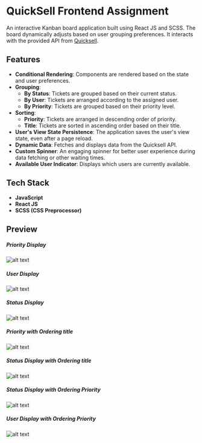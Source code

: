 # QuickSell Frontend Assignment

An interactive Kanban board application built using React JS and SCSS. The board dynamically adjusts based on user grouping preferences. It interacts with the provided API from [Quicksell](https://api.quicksell.co/v1/internal/frontend-assignment).

## Features

- **Conditional Rendering**: Components are rendered based on the state and user preferences.
- **Grouping**:
  - **By Status**: Tickets are grouped based on their current status.
  - **By User**: Tickets are arranged according to the assigned user.
  - **By Priority**: Tickets are grouped based on their priority level.
- **Sorting**:
  - **Priority**: Tickets are arranged in descending order of priority.
  - **Title**: Tickets are sorted in ascending order based on their title.
- **User's View State Persistence**: The application saves the user's view state, even after a page reload.
- **Dynamic Data**: Fetches and displays data from the Quicksell API.
- **Custom Spinner**: An engaging spinner for better user experience during data fetching or other waiting times.
- **Available User Indicator**: Displays which users are currently available.


## Tech Stack

- **JavaScript**
- **React JS**
- **SCSS (CSS Preprocessor)**

## Preview

##### Priority Display
![alt text](https://github.com/hargun0360/SHL-Assesment/assets/89998804/a069cc24-ac36-4ce9-b61b-956d98fee520)

##### User Display
![alt text](https://github.com/hargun0360/SHL-Assesment/assets/89998804/ab927302-faf5-44c3-8003-1b34d5891d9a)

##### Status Display
![alt text](https://github.com/hargun0360/SHL-Assesment/assets/89998804/cb872b9a-5b6e-4018-ab54-a8b08cea1c99)

##### Priority with Ordering title
![alt text](https://github.com/hargun0360/SHL-Assesment/assets/89998804/65044241-197c-44a6-ae49-976c15e2ee4f)

##### Status Display with Ordering title
![alt text](https://github.com/hargun0360/SHL-Assesment/assets/89998804/0aa694eb-6feb-445b-83b8-372d2d05b385)

##### Status Display with Ordering Priority
![alt text](https://github.com/hargun0360/SHL-Assesment/assets/89998804/a294c9d0-b7f1-48c9-aba8-dafe4a444ddb)

##### User Display with Ordering Priority
![alt text](https://github.com/hargun0360/SHL-Assesment/assets/89998804/413cf816-88b0-4fd0-893d-b9684c44e865)
